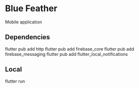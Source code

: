 # Blue Feather

Mobile application

## Dependencies

flutter pub add http
flutter pub add firebase_core
flutter pub add firebase_messaging
flutter pub add flutter_local_notifications

## Local

flutter run
